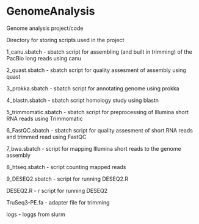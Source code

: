 # GenomeAnalysis
Genome analysis project/code

Directory for storing scripts used in the project

1_canu.sbatch - sbatch script for assembling (and built in trimming) of the PacBio long reads using canu

2_quast.sbatch - sbatch script for quality assesment of assembly using quast

3_prokka.sbatch - sbatch script for annotating genome using prokka

4_blastn.sbatch - sbatch script homology study using blastn

5_trimmomatic.sbatch - sbatch script for preprocessing of Illumina short RNA reads using Trimmomatic

6_FastQC.sbatch - sbatch script for quality assesment of short RNA reads and trimmed read using FastQC

7_bwa.sbatch - script for mapping Illumina short reads to the genome assembly

8_htseq.sbatch - script counting mapped reads

9_DESEQ2.sbatch - script for running DESEQ2.R

DESEQ2.R - r script for running DESEQ2

TruSeq3-PE.fa - adapter file for trimming

logs - loggs from slurm
